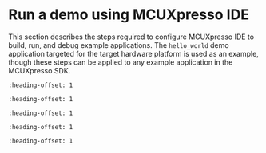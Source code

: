 # Run a demo using MCUXpresso IDE 

This section describes the steps required to configure MCUXpresso IDE to build, run, and debug example applications. The `hello_world` demo application targeted for the target hardware platform is used as an example, though these steps can be applied to any example application in the MCUXpresso SDK.


```{include} ../topics/ide_select_the_workspace_location.md
:heading-offset: 1
```

```{include} ../topics/ide_build_an_example_application.md
:heading-offset: 1
```

```{include} ../topics/ide_run_an_example_application.md
:heading-offset: 1
```

```{include} ../topics/ide_build_a_multicore_example_application.md
:heading-offset: 1
```

```{include} ../topics/ide_run_a_multicore_example_application.md
:heading-offset: 1
```

